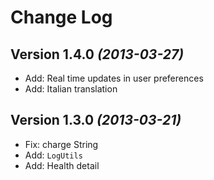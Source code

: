 Change Log
===============================================================================

Version 1.4.0 *(2013-03-27)*
----------------------------

 * Add:  Real time updates in user preferences
 * Add:  Italian translation


Version 1.3.0 *(2013-03-21)*
----------------------------
 * Fix: charge String
 * Add: `LogUtils` 
 * Add: Health detail
